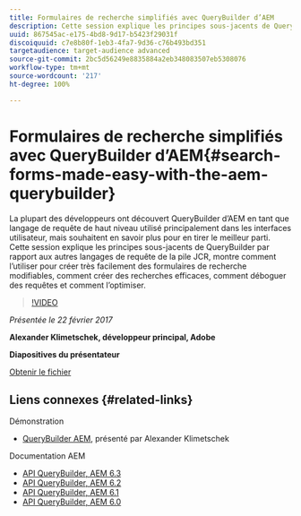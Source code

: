 ```yaml
---
title: Formulaires de recherche simplifiés avec QueryBuilder d’AEM
description: Cette session explique les principes sous-jacents de QueryBuilder par rapport aux autres langages de requête de la pile JCR. Il montre comment l’utiliser pour créer facilement des formulaires de recherche modifiables, comment créer des recherches efficaces, comment déboguer des requêtes et comment l’optimiser.
uuid: 867545ac-e175-4bd8-9d17-b5423f29031f
discoiquuid: c7e8b80f-1eb3-4fa7-9d36-c76b493bd351
targetaudience: target-audience advanced
source-git-commit: 2bc5d56249e8835884a2eb348083507eb5308076
workflow-type: tm+mt
source-wordcount: '217'
ht-degree: 100%

---
```



# Formulaires de recherche simplifiés avec QueryBuilder d’AEM{#search-forms-made-easy-with-the-aem-querybuilder}

La plupart des développeurs ont découvert QueryBuilder d’AEM en tant que langage de requête de haut niveau utilisé principalement dans les interfaces utilisateur, mais souhaitent en savoir plus pour en tirer le meilleur parti. Cette session explique les principes sous-jacents de QueryBuilder par rapport aux autres langages de requête de la pile JCR, montre comment l’utiliser pour créer très facilement des formulaires de recherche modifiables, comment créer des recherches efficaces, comment déboguer des requêtes et comment l’optimiser.

>[!VIDEO](https://video.tv.adobe.com/v/19139/?quality=9)

*Présentée le 22 février 2017*

**Alexander Klimetschek, développeur principal, Adobe**

**Diapositives du présentateur**

[Obtenir le fichier](assets/aem-gems-querybuilder-2017.pdf)

## Liens connexes {#related-links}

Démonstration

* [QueryBuilder AEM](https://www.youtube.com/watch?v=yR9mcp9_MtY&amp;list=PLHMjqSjX2bE7zaDKZ7KD-tuqVXooiKave), présenté par Alexander Klimetschek

Documentation AEM

* [API QueryBuilder, AEM 6.3](https://docs.adobe.com/docs/en/aem/6-3/develop/search/querybuilder-api.html)
* [API QueryBuilder, AEM 6.2](https://docs.adobe.com/docs/ko/aem/6-2/develop/search/querybuilder-api.html)
* [API QueryBuilder, AEM 6.1](https://docs.adobe.com/docs/ko/aem/6-1/develop/search/querybuilder-api.html)
* [API QueryBuilder, AEM 6.0](https://docs.adobe.com/docs/ko/aem/6-0/develop/search/querybuilder-api.html)

<!--
[Get back to the Overview](https://helpx.adobe.com/experience-manager/kt/eseminars/gems/aem-index.html)
-->

